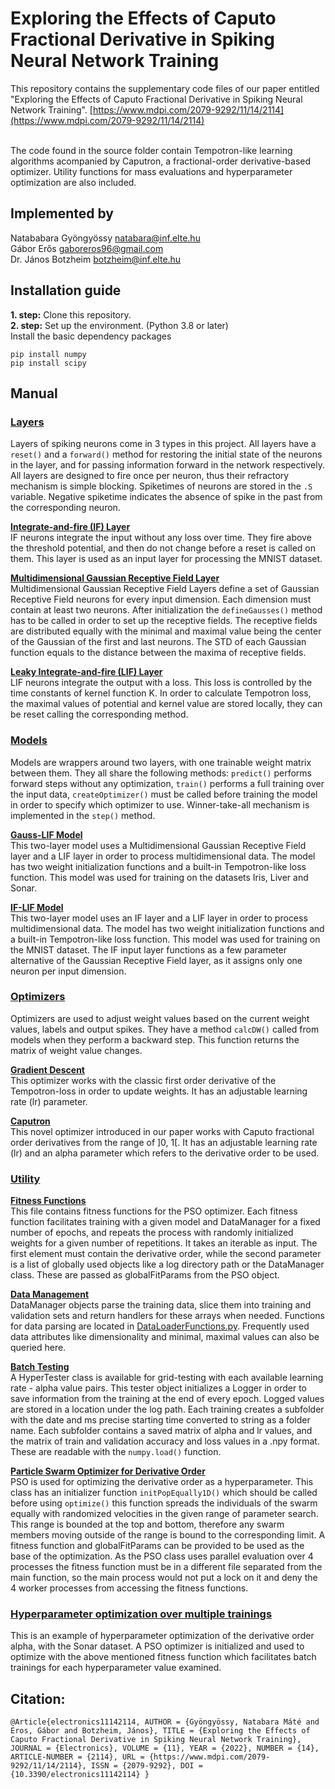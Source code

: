 # Exploring the Effects of Caputo Fractional Derivative in Spiking Neural Network Training

This repository contains the supplementary code files of our paper entitled "Exploring the Effects of Caputo Fractional Derivative in Spiking Neural Network Training".
[https://www.mdpi.com/2079-9292/11/14/2114](https://www.mdpi.com/2079-9292/11/14/2114)

<br />
The code found in the source folder contain Tempotron-like learning algorithms acompanied by Caputron, a fractional-order derivative-based optimizer. Utility functions for mass evaluations and hyperparameter optimization are also included.

## Implemented by<br>
Natababara Gyöngyössy <natabara@inf.elte.hu><br />
Gábor Erős <gaboreros96@gmail.com><br>
Dr. János Botzheim <botzheim@inf.elte.hu>

## Installation guide<br>
**1. step:** Clone this repository. <br>
**2. step:** Set up the environment. (Python 3.8 or later)<br>
Install the basic dependency packages<br>
```
pip install numpy
pip install scipy
```

## Manual<br>

### [Layers](/src/layer/)

Layers of spiking neurons come in 3 types in this project. All layers have a `reset()` and a `forward()` method for restoring the initial state of the neurons in the layer, and for passing information forward in the network respectively. All layers are designed to fire once per neuron, thus their refractory mechanism is simple blocking. Spiketimes of neurons are stored in the `.S` variable. Negative spiketime indicates the absence of spike in the past from the corresponding neuron.

**[Integrate-and-fire (IF) Layer](/src/layer/IFLayer.py)**<br>
IF neurons integrate the input without any loss over time. They fire above the threshold potential, and then do not change before a reset is called on them. This layer is used as an input layer for processing the MNIST dataset.

**[Multidimensional Gaussian Receptive Field Layer](/src/layer/MultidimensionalGaussReceptiveLayer.py)**<br>
Multidimensional Gaussian Receptive Field Layers define a set of Gaussian Receptive Field neurons for every input dimension. Each dimension must contain at least two neurons. After initialization the `defineGausses()` method has to be called in order to set up the receptive fields. The receptive fields are distributed equally with the minimal and maximal value being the center of the Gaussian of the first and last neurons. The STD of each Gaussian function equals to the distance between the maxima of receptive fields.

**[Leaky Integrate-and-fire (LIF) Layer](/src/layer/LIFKLayer.py)**<br>
LIF neurons integrate the output with a loss. This loss is controlled by the time constants of kernel function K. In order to calculate Tempotron loss, the maximal values of potential and kernel value are stored locally, they can be reset calling the corresponding method.

### [Models](/src/layer/)

Models are wrappers around two layers, with one trainable weight matrix between them. They all share the following methods: `predict()` performs forward steps without any optimization, `train()` performs a full training over the input data, `createOptimizer()` must be called before training the model in order to specify which optimizer to use. Winner-take-all mechanism is implemented in the `step()` method.

**[Gauss-LIF Model](/src/model/GaussLIFModel.py)**<br>
This two-layer model uses a Multidimensional Gaussian Receptive Field layer and a LIF layer in order to process multidimensional data. The model has two weight initialization functions and a built-in Tempotron-like loss function. This model was used for training on the datasets Iris, Liver and Sonar.

**[IF-LIF Model](/src/model/IFLIFModel.py)**<br>
This two-layer model uses an IF layer and a LIF layer in order to process multidimensional data. The model has two weight initialization functions and a built-in Tempotron-like loss function. This model was used for training on the MNIST dataset. The IF input layer functions as a few parameter alternative of the Gaussian Receptive Field layer, as it assigns only one neuron per input dimension.

### [Optimizers](/src/optimizer/)

Optimizers are used to adjust weight values based on the current weight values, labels and output spikes. They have a method `calcDW()` called from models when they perform a backward step. This function returns the matrix of weight value changes.

**[Gradient Descent](/src/optimizer/GradientDescent.py)**<br>
This optimizer works with the classic first order derivative of the Tempotron-loss in order to update weights. It has an adjustable learning rate (lr) parameter.

**[Caputron](/src/optimizer/Caputron.py)**<br>
This novel optimizer introduced in our paper works with Caputo fractional order derivatives from the range of ]0, 1[. It has an adjustable learning rate (lr) and an alpha parameter which refers to the derivative order to be used.

### [Utility](/src/util/)

**[Fitness Functions](/src/util/FitnessFunctions.py)**<br>
This file contains fitness functions for the PSO optimizer. Each fitness function facilitates training with a given model and DataManager for a fixed number of epochs, and repeats the process with randomly initialized weights for a given number of repetitions. It takes an iterable as input. The first element must contain the derivative order, while the second parameter is a list of globally used objects like a log directory path or the DataManager class. These are passed as globalFitParams from the PSO object.

**[Data Management](/src/util/DataManager.py)**<br>
DataManager objects parse the training data, slice them into training and validation sets and return handlers for these arrays when needed. Functions for data parsing are located in [DataLoaderFunctions.py](/src/util/DataLoaderFunctions.py). Frequently used data attributes like dimensionality and minimal, maximal values can also be queried here. 

**[Batch Testing](/src/util/HyperTester.py)**<br>
A HyperTester class is available for grid-testing with each available learning rate - alpha value pairs. This tester object initializes a Logger in order to save information from the training at the end of every epoch. Logged values are stored in a location under the log path. Each training creates a subfolder with the date and ms precise starting time converted to string as a folder name. Each subfolder contains a saved matrix of alpha and lr values, and the matrix of train and validation accuracy and loss values in a .npy format. These are readable with the `numpy.load()` function.

**[Particle Swarm Optimizer for Derivative Order](/src/util/ParticleSwarmOptimizer.py)**<br>
PSO is used for optimizing the derivative order as a hyperparameter. This class has an initializer function `initPopEqually1D()` which should be called before using `optimize()` this function spreads the individuals of the swarm equally with randomized velocities in the given range of parameter search. This range is bounded at the top and bottom, therefore any swarm members moving outside of the range is bound to the corresponding limit. A fitness function and globalFitParams can be provided to be used as the base of the optimization. As the PSO class uses parallel evaluation over 4 processes the fitness function must be in a different file separated from the main function, so the main process would not put a lock on it and deny the 4 worker processes from accessing the fitness functions.

### [Hyperparameter optimization over multiple trainings](/src/ParallelTraining.py)
This is an example of hyperparameter optimization of the derivative order alpha, with the Sonar dataset. A PSO optimizer is initialized and used to optimize with the above mentioned fitness function which facilitates batch trainings for each hyperparameter value examined.


## Citation:
`@Article{electronics11142114,
AUTHOR = {Gyöngyössy, Natabara Máté and Eros, Gábor and Botzheim, János},
TITLE = {Exploring the Effects of Caputo Fractional Derivative in Spiking Neural Network Training},
JOURNAL = {Electronics},
VOLUME = {11},
YEAR = {2022},
NUMBER = {14},
ARTICLE-NUMBER = {2114},
URL = {https://www.mdpi.com/2079-9292/11/14/2114},
ISSN = {2079-9292},
DOI = {10.3390/electronics11142114}
}
`

